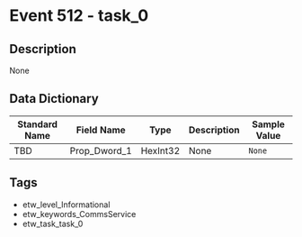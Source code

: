 # Event 512 - task_0

## Description
None

## Data Dictionary
|Standard Name|Field Name|Type|Description|Sample Value|
|---|---|---|---|---|
|TBD|Prop_Dword_1|HexInt32|None|`None`|

## Tags
* etw_level_Informational
* etw_keywords_CommsService
* etw_task_task_0